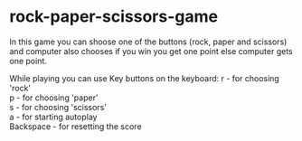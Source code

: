# rock-paper-scissors-game
In this game you can shoose one of the buttons (rock, paper and scissors) and computer also chooses 
if you win you get one point else computer gets one point.

While playing you can use Key buttons on the keyboard:
r - for choosing 'rock'<br>
p - for choosing 'paper'<br>
s - for choosing 'scissors'<br>
a - for starting autoplay<br>
Backspace - for resetting the score<br>
